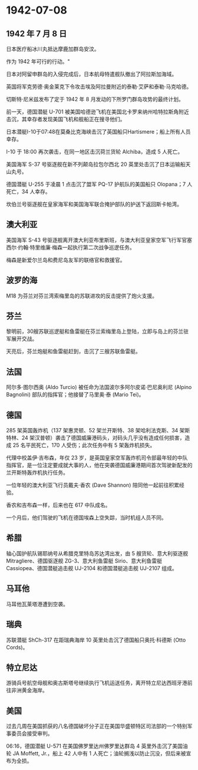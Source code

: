 # 1942-07-08

## 1942 年 7 月 8 日

日本医疗船冰川丸抵达摩鹿加群岛安汶。

作为 1942 年可行的行动。"

日本对阿留申群岛的入侵完成后，日本航母特遣舰队撤出了阿拉斯加海域。

英国将军克劳德·奥金莱克下令攻击埃及阿拉曼附近的泰勒·艾萨和泰勒·马克哈德。

切斯特·尼米兹发布了定于 1942 年 8 月发动的下所罗门群岛攻势的最终计划。

前一天，德国潜艇 U-701
被美国哈德逊飞机在美国北卡罗来纳州哈特拉斯角附近击沉，其幸存者发现美国飞机和舰船正在搜寻他们。

日本潜艇I-10于07:48在莫桑比克海峡击沉了英国船只Hartismere；船上所有人员幸存。

I-10 于 18:00 再次袭击，在同一地区击沉荷兰货轮 Alchiba，造成 5 人死亡。

美国海军 S-37 号驱逐舰在新不列颠岛拉包尔西北 20
英里处击沉了日本运输船天山丸号。

德国潜艇 U-255 于凌晨 1 点击沉了盟军 PQ-17 护航队的美国船只 Olopana；7
人死亡，34 人幸存。

坎伯兰号驱逐舰在皇家海军和美国海军联合掩护部队的护送下返回斯卡帕湾。

## 澳大利亚

美国海军 S-43
号驱逐舰离开澳大利亚布里斯班，与澳大利亚皇家空军飞行军官塞西尔·约翰·特里维廉·梅森一起执行第二次战争巡逻任务。

梅森是新爱尔兰岛和费尼岛友军的联络官和救援官。

## 波罗的海

M18 为芬兰对芬兰湾索梅里岛的苏联进攻的反击提供了炮火支援。

## 芬兰

黎明前，30艘苏联巡逻艇和鱼雷艇在芬兰索梅里岛上登陆，立即与岛上的芬兰驻军展开交战。

天亮后，芬兰炮艇和鱼雷艇赶到，击沉了三艘苏联鱼雷艇。

## 法国

阿尔多·图尔西奥 (Aldo Turcio) 被任命为法国波尔多阿尔皮诺·巴尼奥利尼
(Alpino Bagnolini) 部队的指挥官；他接替了马里奥·泰 (Mario Tei)。

## 德国

285 架英国轰炸机（137 架惠灵顿、52 架兰开斯特、38 架哈利法克斯、34
架斯特林、24
架汉普顿）袭击了德国威廉港码头，对码头几乎没有造成任何损害，造成 25
名平民死亡，170 人受伤；此次任务中有 5 架轰炸机损失。

代理中校盖伊·吉布森，年仅 23
岁，是英国皇家空军轰炸机司令部最年轻的中队指挥官，是一位注定要成就大事的人，他在突袭德国威廉港期间首次驾驶新配发的兰开斯特轰炸机执行任务。

一位年轻的澳大利亚飞行员戴夫·香农 (Dave Shannon)
陪同他一起前往积累经验。

香农和吉布森一样，后来也在 617 中队成名。

一个月后，他们驾驶的飞机在德国埃森上空失踪，当时机组人员不同。

## 希腊

轴心国护航队锡耶纳号从希腊克里特岛苏达湾出发，由 5 艘货轮、意大利驱逐舰
Mitragliere、德国驱逐舰 ZG-3、意大利鱼雷艇 Sirio、意大利鱼雷艇
Cassiopea、德国潜艇追击舰 UJ-2104 和德国潜艇追击舰 UJ-2107 组成。

## 马耳他

马耳他瓦莱塔港遭到空袭。

## 瑞典

苏联潜艇 ShCh-317 在距瑞典海岸 10 英里处击沉了德国船只奥托·科德斯 (Otto
Cords)。

## 特立尼达

游骑兵号航空母舰和奥古斯塔号继续执行飞机运送任务，离开特立尼达西班牙港前往非洲黄金海岸。

## 美国

过去几周在美国抓获的八名德国破坏分子正在美国华盛顿特区司法部的一个特别军事委员会接受审判。

06:16，德国潜艇 U-571 在美国佛罗里达州佛罗里达群岛 4
英里外击沉了美国油轮 JA Moffett, Jr.，船上 42 人中有 1
人死亡；油轮搁浅以防止沉没，但后来被宣布为全损。

